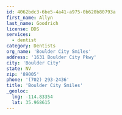 ```yaml
---
id: 4062bdc3-6be5-4a41-a975-0b620b80793a
first_name: Allyn
last_name: Goodrich
license: DDS
services:
  - dentist
category: Dentists
org_name: 'Boulder City Smiles'
address: '1631 Boulder City Pkwy'
city: 'Boulder City'
state: NV
zip: '89005'
phone: '(702) 293-2436'
title: 'Boulder City Smiles'
_geoloc:
  lng: -114.83354
  lat: 35.968615
---
```


